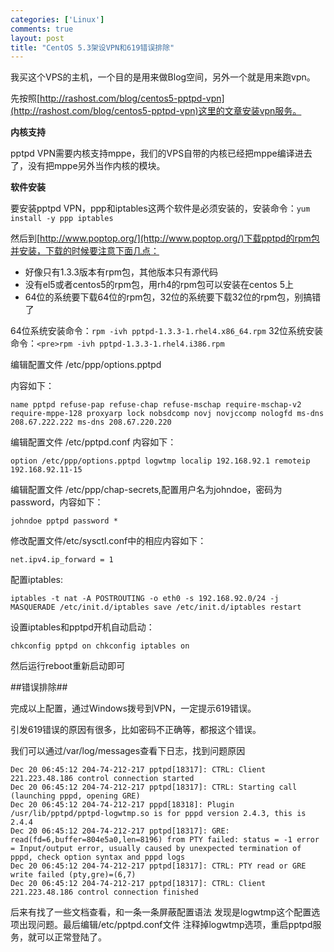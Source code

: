 ```yaml
--- 
categories: ['Linux']
comments: true
layout: post
title: "CentOS 5.3架设VPN和619错误排除"
---
```

我买这个VPS的主机，一个目的是用来做Blog空间，另外一个就是用来跑vpn。

先按照[http://rashost.com/blog/centos5-pptpd-vpn](http://rashost.com/blog/centos5-pptpd-vpn)这里的文章安装vpn服务。

**内核支持**

pptpd VPN需要内核支持mppe，我们的VPS自带的内核已经把mppe编译进去了，没有把mppe另外当作内核的模块。

**软件安装**

要安装pptpd VPN，ppp和iptables这两个软件是必须安装的，安装命令：`yum install -y ppp iptables`

然后到[http://www.poptop.org/](http://www.poptop.org/)下载pptpd的rpm包并安装，下载的时候要注意下面几点：

* 好像只有1.3.3版本有rpm包，其他版本只有源代码 
* 没有el5或者centos5的rpm包，用rh4的rpm包可以安装在centos 5上 
* 64位的系统要下载64位的rpm包，32位的系统要下载32位的rpm包，别搞错了 

64位系统安装命令：`rpm -ivh pptpd-1.3.3-1.rhel4.x86_64.rpm`
32位系统安装命令：`<pre>rpm -ivh pptpd-1.3.3-1.rhel4.i386.rpm`

编辑配置文件 /etc/ppp/options.pptpd 

内容如下：

```
name pptpd refuse-pap refuse-chap refuse-mschap require-mschap-v2 require-mppe-128 proxyarp lock nobsdcomp novj novjccomp nologfd ms-dns 208.67.222.222 ms-dns 208.67.220.220 
```

编辑配置文件 /etc/pptpd.conf 内容如下：

```
option /etc/ppp/options.pptpd logwtmp localip 192.168.92.1 remoteip 192.168.92.11-15
```

编辑配置文件 /etc/ppp/chap-secrets,配置用户名为johndoe，密码为password，内容如下：

```
johndoe pptpd password *
```

修改配置文件/etc/sysctl.conf中的相应内容如下：

```
net.ipv4.ip_forward = 1
```

配置iptables:

```
iptables -t nat -A POSTROUTING -o eth0 -s 192.168.92.0/24 -j MASQUERADE /etc/init.d/iptables save /etc/init.d/iptables restart
```

设置iptables和pptpd开机自动启动：

```
chkconfig pptpd on chkconfig iptables on
```

然后运行reboot重新启动即可

##错误排除##

完成以上配置，通过Windows拨号到VPN，一定提示619错误。

引发619错误的原因有很多，比如密码不正确等，都报这个错误。

我们可以通过/var/log/messages查看下日志，找到问题原因

```
Dec 20 06:45:12 204-74-212-217 pptpd[18317]: CTRL: Client 221.223.48.186 control connection started
Dec 20 06:45:12 204-74-212-217 pptpd[18317]: CTRL: Starting call (launching pppd, opening GRE)
Dec 20 06:45:12 204-74-212-217 pppd[18318]: Plugin /usr/lib/pptpd/pptpd-logwtmp.so is for pppd version 2.4.3, this is 2.4.4
Dec 20 06:45:12 204-74-212-217 pptpd[18317]: GRE: read(fd=6,buffer=804e5a0,len=8196) from PTY failed: status = -1 error = Input/output error, usually caused by unexpected termination of pppd, check option syntax and pppd logs
Dec 20 06:45:12 204-74-212-217 pptpd[18317]: CTRL: PTY read or GRE write failed (pty,gre)=(6,7)
Dec 20 06:45:12 204-74-212-217 pptpd[18317]: CTRL: Client 221.223.48.186 control connection finished
```

后来有找了一些文档查看，和一条一条屏蔽配置语法
发现是logwtmp这个配置选项出现问题。最后编辑/etc/pptpd.conf文件
注释掉logwtmp选项，重启pptpd服务，就可以正常登陆了。
